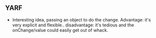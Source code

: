 ## YARF

- Interesting idea, passing an object to do the change. Advantage: it's very explicit and flexible.. disadvantage: it's tedious and the onChange/value could easily get out of whack.
